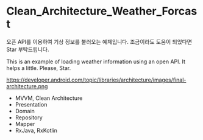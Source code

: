 # Clean_Architecture_Weather_Forcast

오픈 API를 이용하여 기상 정보를 불러오는 예제입니다.
조금이라도 도움이 되었다면 Star 부탁드립니다.

This is an example of loading weather information using an open API.
It helps a little. Please, Star.

https://developer.android.com/topic/libraries/architecture/images/final-architecture.png

- MVVM, Clean Architecture
- Presentation
- Domain
- Repository
- Mapper
- RxJava, RxKotlin
